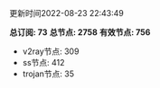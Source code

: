 更新时间2022-08-23 22:43:49

**总订阅: 73**
**总节点: 2758**
**有效节点: 756**
- v2ray节点: 309
- ss节点: 412
- trojan节点: 35
